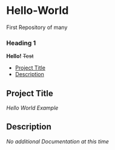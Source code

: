 # Hello-World
First Repository of many
### Heading 1
**Hello!**
~~Test~~

- [Project Title](#Project-Title)
- [Description](#Description)

## Project Title

*Hello World Example*

## Description

*No additional Documentation at this time*
